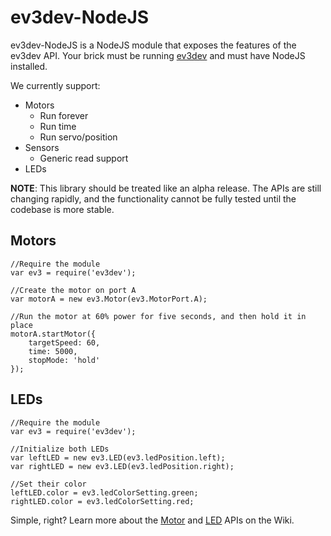 ev3dev-NodeJS
=============

ev3dev-NodeJS is a NodeJS module that exposes the features of the ev3dev API. Your brick must be running [ev3dev](http://github.com/mindboards/ev3dev) and must have NodeJS installed.

We currently support:

- Motors
  - Run forever
  - Run time
  - Run servo/position
- Sensors
  - Generic read support
- LEDs

**NOTE**: This library should be treated like an alpha release. The APIs are still changing rapidly, and the functionality cannot be fully tested until the codebase is more stable. 

Motors
------
```
//Require the module
var ev3 = require('ev3dev');

//Create the motor on port A
var motorA = new ev3.Motor(ev3.MotorPort.A);

//Run the motor at 60% power for five seconds, and then hold it in place
motorA.startMotor({ 
    targetSpeed: 60,
    time: 5000,
    stopMode: 'hold'
});
```

LEDs
----
```
//Require the module
var ev3 = require('ev3dev');

//Initialize both LEDs
var leftLED = new ev3.LED(ev3.ledPosition.left);
var rightLED = new ev3.LED(ev3.ledPosition.right);

//Set their color
leftLED.color = ev3.ledColorSetting.green;
rightLED.color = ev3.ledColorSetting.red;
```



Simple, right? Learn more about the [Motor](https://github.com/WasabiFan/ev3dev-NodeJS/wiki/Motors) and [LED](https://github.com/WasabiFan/ev3dev-NodeJS/wiki/LEDs) APIs on the Wiki.